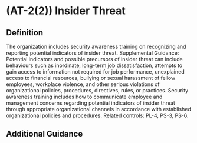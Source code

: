 
# (AT-2(2)) Insider Threat

## Definition

The organization includes security awareness training on recognizing and reporting potential indicators of insider threat.
Supplemental Guidance: Potential indicators and possible precursors of insider threat can include behaviours such as inordinate, long-term job dissatisfaction, attempts to gain access to information not required for job performance, unexplained access to financial resources, bullying or sexual harassment of fellow employees, workplace violence, and other serious violations of organizational policies, procedures, directives, rules, or practices. Security awareness training includes how to communicate employee and management concerns regarding potential indicators of insider threat through appropriate organizational channels in accordance with established organizational policies and procedures. Related controls: PL-4, PS-3, PS-6.

## Additional Guidance


